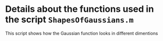 # Details about the functions used in the script `ShapesOfGaussians.m`
This script shows how the Gaussian function looks in different dimentions
